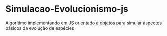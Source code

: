 # Simulacao-Evolucionismo-js
Algorítimo implementando em JS orientado a objetos para simular aspectos básicos da evolução de espécies
